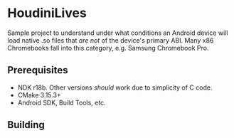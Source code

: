 # HoudiniLives

Sample project to understand under what conditions an Android device will load native .so files that _are not_ of the device's primary ABI. Many x86 Chromebooks fall into this category, e.g. Samsung Chromebook Pro.

## Prerequisites

- NDK r18b. Other versions _should_ work due to simplicity of C code.
- CMake 3.15.3+
- Android SDK, Build Tools, etc.

## Building
